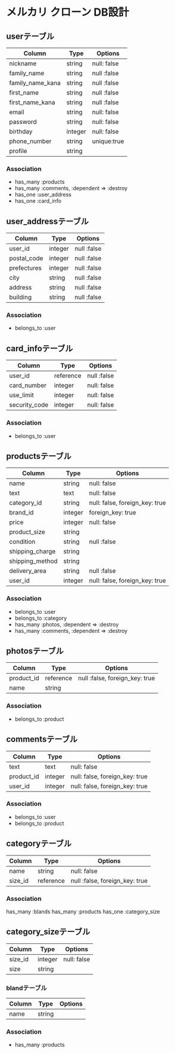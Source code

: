# メルカリ クローン DB設計
## userテーブル
|Column|Type|Options|
|------|----|-------|
|nickname|string|null: false|
|family_name|string|null :false|
|family_name_kana|string|null :false|
|first_name|string|null :false|
|first_name_kana|string|null :false|
|email|string|null: false|
|password|string|null: false|
|birthday|integer|null: false|
|phone_number|string|unique:true|
|profile|string|

### Association
- has_many :products
- has_many :comments, :dependent => :destroy
- has_one :user_address
- has_one :card_info

## user_addressテーブル
|Column|Type|Options|
|------|----|-------|
|user_id|integer|null :false|
|postal_code|integer|null :false|
|prefectures|integer|null :false|
|city|string|null :false|
|address|string|null :false|
|building|string|null :false|

### Association
- belongs_to :user

## card_infoテーブル
|Column|Type|Options|
|------|----|-------|
|user_id|reference|null :false|
|card_number|integer|null: false|
|use_limit|integer|null: false|
|security_code|integer|null: false|

### Association
- belongs_to :user


## productsテーブル
|Column|Type|Options|
|------|----|-------|
|name|string|null: false|
|text|text|null: false|
|category_id|string|null: false, foreign_key: true|
|brand_id|integer|foreign_key: true|
|price|integer|null: false|
|product_size|string|
|condition|string|null :false|
|shipping_charge|string|
|shipping_method|string|
|delivery_area|string|null :false|
|user_id|integer|null: false, foreign_key: true|

### Association
- belongs_to :user
- belongs_to :category
- has_many :photos, :dependent => :destroy
- has_many :comments, :dependent => :destroy

## photosテーブル
|Column|Type|Options|
|------|----|-------|
|product_id|reference|null :false, foreign_key: true|
|name|string|

### Association
- belongs_to :product

## commentsテーブル
|Column|Type|Options|
|------|----|-------|
|text|text|null: false|
|product_id|integer|null: false, foreign_key: true|
|user_id|integer|null: false, foreign_key: true|
### Association
- belongs_to :user
- belongs_to :product

## categoryテーブル
|Column|Type|Options|
|------|----|-------|
|name|string|null: false|
|size_id|reference|null :false, foreign_key: true|

### Association
has_many :blands
has_many :products
has_one :category_size

## category_sizeテーブル
|Column|Type|Options|
|------|----|-------|
|size_id|integer|null: false|
|size|string|


### blandテーブル
|Column|Type|Options|
|------|----|-------|
|name|string|

### Association
- has_many :products